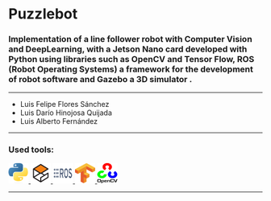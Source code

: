<h1 align="left">Puzzlebot</h1>
<h3 align="left">Implementation of a line follower robot with Computer Vision and DeepLearning, with a Jetson Nano card developed with Python using libraries such as OpenCV and Tensor Flow, ROS (Robot Operating Systems) a framework for the development of robot software and Gazebo a 3D simulator .</h3>

<hr>
<section>

- Luis Felipe Flores Sánchez
- Luis Darío Hinojosa Quijada
- Luis Alberto Fernández
    
<hr>

<h3 align="left">Used tools:</h3>
<p align="left"> 
    <a href="https://www.python.org" target="_blank" rel="noreferrer"> 
        <img src="https://github.com/felipeflourwears/Puzzlebot-Manchester-Robotics/blob/master/Documentation/Tools/Python.png" alt="python" width="40" height="40"/> </a> 
    <a href="https://gazebosim.org/home" target="_blank" rel="noreferrer"> 
        <img src="https://github.com/felipeflourwears/Puzzlebot-Manchester-Robotics/blob/master/Documentation/Tools/Gazebo.PNG" alt="c" width="40" height="40"/> </a> 
    <a href="https://www.ros.org/" target="_blank" rel="noreferrer"> 
        <img src="https://github.com/felipeflourwears/Puzzlebot-Manchester-Robotics/blob/master/Documentation/Tools/ROS.PNG" alt="c" width="40" height="40"/> </a>
    <a href="https://www.tensorflow.org/" target="_blank" rel="noreferrer"> 
        <img src="https://github.com/felipeflourwears/Puzzlebot-Manchester-Robotics/blob/master/Documentation/Tools/Tensorflow.png" alt="c" width="40" height="40"/> </a>
    <a href="https://opencv.org/" target="_blank" rel="noreferrer"> 
        <img src="https://github.com/felipeflourwears/Puzzlebot-Manchester-Robotics/blob/master/Documentation/Tools/opencv.png" alt="c" width="40" height="40"/> </a>
        
</p>

<hr>


</html> 

